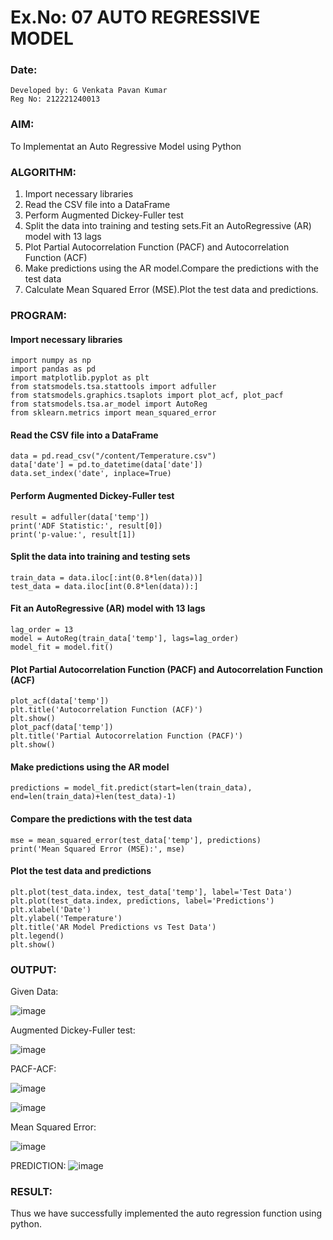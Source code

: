 # Ex.No: 07                                       AUTO REGRESSIVE MODEL
### Date: 
```
Developed by: G Venkata Pavan Kumar
Reg No: 212221240013
```
### AIM:
To Implementat an Auto Regressive Model using Python
### ALGORITHM:
1. Import necessary libraries
2. Read the CSV file into a DataFrame
3. Perform Augmented Dickey-Fuller test
4. Split the data into training and testing sets.Fit an AutoRegressive (AR) model with 13 lags
5. Plot Partial Autocorrelation Function (PACF) and Autocorrelation Function (ACF)
6. Make predictions using the AR model.Compare the predictions with the test data
7. Calculate Mean Squared Error (MSE).Plot the test data and predictions.
### PROGRAM:
#### Import necessary libraries
```
import numpy as np
import pandas as pd
import matplotlib.pyplot as plt
from statsmodels.tsa.stattools import adfuller
from statsmodels.graphics.tsaplots import plot_acf, plot_pacf
from statsmodels.tsa.ar_model import AutoReg
from sklearn.metrics import mean_squared_error
```
#### Read the CSV file into a DataFrame
```
data = pd.read_csv("/content/Temperature.csv")  
data['date'] = pd.to_datetime(data['date'])
data.set_index('date', inplace=True)
```
#### Perform Augmented Dickey-Fuller test
```
result = adfuller(data['temp']) 
print('ADF Statistic:', result[0])
print('p-value:', result[1])
```
#### Split the data into training and testing sets
```
train_data = data.iloc[:int(0.8*len(data))]
test_data = data.iloc[int(0.8*len(data)):]
```
#### Fit an AutoRegressive (AR) model with 13 lags
```
lag_order = 13
model = AutoReg(train_data['temp'], lags=lag_order)
model_fit = model.fit()
```
#### Plot Partial Autocorrelation Function (PACF) and Autocorrelation Function (ACF)
```
plot_acf(data['temp'])
plt.title('Autocorrelation Function (ACF)')
plt.show()
plot_pacf(data['temp'])
plt.title('Partial Autocorrelation Function (PACF)')
plt.show()
```
#### Make predictions using the AR model
```
predictions = model_fit.predict(start=len(train_data), end=len(train_data)+len(test_data)-1)
```
#### Compare the predictions with the test data
```
mse = mean_squared_error(test_data['temp'], predictions)
print('Mean Squared Error (MSE):', mse)
```
#### Plot the test data and predictions
```
plt.plot(test_data.index, test_data['temp'], label='Test Data')
plt.plot(test_data.index, predictions, label='Predictions')
plt.xlabel('Date')
plt.ylabel('Temperature')
plt.title('AR Model Predictions vs Test Data')
plt.legend()
plt.show()
```

### OUTPUT:
Given Data:

![image](https://github.com/Pavan-Gv/TSA_EXP7/assets/94827772/b43c7927-469e-4b6b-aa17-80c256a2a3ae)

Augmented Dickey-Fuller test:

![image](https://github.com/Pavan-Gv/TSA_EXP7/assets/94827772/c7613e33-a811-4398-a462-278844feb9c3)

PACF-ACF:

![image](https://github.com/Pavan-Gv/TSA_EXP7/assets/94827772/16aaae38-24ed-4a14-a481-7260defc8072)

![image](https://github.com/Pavan-Gv/TSA_EXP7/assets/94827772/0f9acf7d-28db-4c7f-b872-18e117e06dc5)

Mean Squared Error:

![image](https://github.com/Pavan-Gv/TSA_EXP7/assets/94827772/f268552e-5251-4942-b7ad-21aae65d4710)

PREDICTION:
![image](https://github.com/Pavan-Gv/TSA_EXP7/assets/94827772/67605332-5ac0-4c33-b3fe-14c3f58e4a93)

### RESULT:
Thus we have successfully implemented the auto regression function using python.
